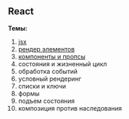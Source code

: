 ## React

**Темы:**
1. [jsx](<https://github.com/Innovavtion/quick-handbook/blob/main/React/%D0%9E%D1%81%D0%BD%D0%BE%D0%B2%D0%BD%D1%8B%D0%B5%20%D0%BA%D0%BE%D0%BD%D1%86%D0%B5%D0%BF%D1%86%D0%B8%D0%B8/1%20-%20JSX%20(JavaScript%20XML).md>)
2. [рендер элементов](https://github.com/Innovavtion/quick-handbook/blob/main/React/%D0%9E%D1%81%D0%BD%D0%BE%D0%B2%D0%BD%D1%8B%D0%B5%20%D0%BA%D0%BE%D0%BD%D1%86%D0%B5%D0%BF%D1%86%D0%B8%D0%B8/2%20-%20%D0%A0%D0%B5%D0%BD%D0%B4%D0%B5%D1%80%20%D0%AD%D0%BB%D0%B5%D0%BC%D0%B5%D0%BD%D1%82%D0%BE%D0%B2.md)
3. [компоненты и пропсы](https://github.com/Innovavtion/quick-handbook/blob/main/React/%D0%9E%D1%81%D0%BD%D0%BE%D0%B2%D0%BD%D1%8B%D0%B5%20%D0%BA%D0%BE%D0%BD%D1%86%D0%B5%D0%BF%D1%86%D0%B8%D0%B8/3%20-%20%D0%9A%D0%BE%D0%BC%D0%BF%D0%BE%D0%BD%D0%B5%D0%BD%D1%82%D1%8B%20%D0%B8%20%D0%BF%D1%80%D0%BE%D0%BF%D1%81%D1%8B.md)
4. состояния и жизненный цикл
5. обработка событий
6. условный рендеринг
7. списки и ключи
8. формы
9. подъем состояния
10. композиция против наследования
